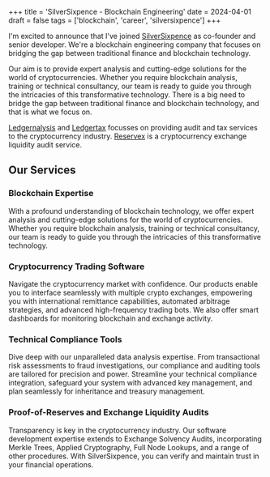 +++
title = 'SilverSixpence - Blockchain Engineering'
date = 2024-04-01
draft = false
tags = ['blockchain', 'career', 'silversixpence']
+++

I'm excited to announce that I've joined [SilverSixpence](https://www.silversixpence.io) as co-founder and senior developer. We're a blockchain engineering company that focuses on bridging the gap between traditional finance and blockchain technology.

Our aim is to provide expert analysis and cutting-edge solutions for the world of cryptocurrencies. Whether you require blockchain analysis, training or technical consultancy, our team is ready to guide you through the intricacies of this transformative technology. There is a big need to bridge the gap between traditional finance and blockchain technology, and that is what we focus on.

[Ledgernalysis](https://www.ledgernalysis.io) and [Ledgertax](https://www.ledgertax.io) focusses on providing audit and tax services to the cryptocurrency industry. [Reservex](https://www.reservex.io) is a cryptocurrency exchange liquidity audit service.

## Our Services

### Blockchain Expertise

With a profound understanding of blockchain technology, we offer expert analysis and cutting-edge solutions for the world of cryptocurrencies. Whether you require blockchain analysis, training or technical consultancy, our team is ready to guide you through the intricacies of this transformative technology.

### Cryptocurrency Trading Software

Navigate the cryptocurrency market with confidence. Our products enable you to interface seamlessly with multiple crypto exchanges, empowering you with international remittance capabilities, automated arbitrage strategies, and advanced high-frequency trading bots. We also offer smart dashboards for monitoring blockchain and exchange activity.

### Technical Compliance Tools

Dive deep with our unparalleled data analysis expertise. From transactional risk assessments to fraud investigations, our compliance and auditing tools are tailored for precision and power. Streamline your technical compliance integration, safeguard your system with advanced key management, and plan seamlessly for inheritance and treasury management.

### Proof-of-Reserves and Exchange Liquidity Audits

Transparency is key in the cryptocurrency industry. Our software development expertise extends to Exchange Solvency Audits, incorporating Merkle Trees, Applied Cryptography, Full Node Lookups, and a range of other procedures. With SilverSixpence, you can verify and maintain trust in your financial operations.
